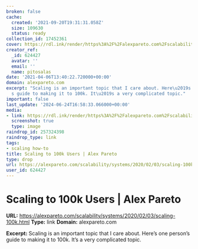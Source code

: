 ```yaml
---
broken: false
cache:
  created: '2021-09-20T19:31:31.058Z'
  size: 109630
  status: ready
collection_id: 17452361
cover: https://rdl.ink/render/https%3A%2F%2Falexpareto.com%2Fscalability%2Fsystems%2F2020%2F02%2F03%2Fscaling-100k.html
creator_ref:
  _id: 624427
  avatar: ''
  email: ''
  name: pitosalas
date: '2021-04-06T13:40:22.720000+00:00'
domain: alexpareto.com
excerpt: "Scaling is an important topic that I care about. Here\u2019s one person\u2019\
  s guide to making it to 100k. It\u2019s a very complicated topic."
important: false
last_update: '2024-06-24T16:58:33.066000+00:00'
media:
- link: https://rdl.ink/render/https%3A%2F%2Falexpareto.com%2Fscalability%2Fsystems%2F2020%2F02%2F03%2Fscaling-100k.html
  screenshot: true
  type: image
raindrop_id: 257324398
raindrop_type: link
tags:
- scaling how-to
title: Scaling to 100k Users | Alex Pareto
type: drop
url: https://alexpareto.com/scalability/systems/2020/02/03/scaling-100k.html
user_id: 624427
---
```


# Scaling to 100k Users | Alex Pareto

**URL:** https://alexpareto.com/scalability/systems/2020/02/03/scaling-100k.html
**Type:** link
**Domain:** alexpareto.com

**Excerpt:** Scaling is an important topic that I care about. Here’s one person’s guide to making it to 100k. It’s a very complicated topic.

